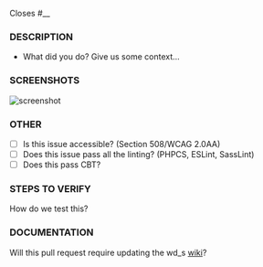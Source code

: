 Closes #__

### DESCRIPTION ###
- What did you do? Give us some context...

### SCREENSHOTS ###
![screenshot](http://link.to.png/)

### OTHER ###
- [ ] Is this issue accessible? (Section 508/WCAG 2.0AA)
- [ ] Does this issue pass all the linting? (PHPCS, ESLint, SassLint)
- [ ] Does this pass CBT?

### STEPS TO VERIFY ###
How do we test this?

### DOCUMENTATION ###
Will this pull request require updating the wd_s [wiki](https://github.com/WebDevStudios/wd_s/wiki)?